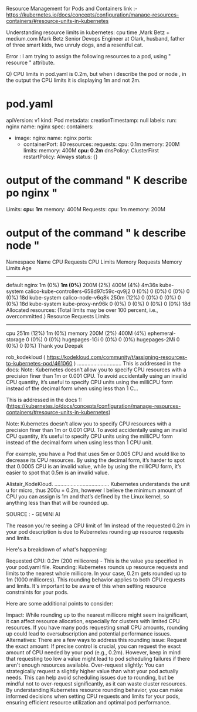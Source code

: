Resource Management for Pods and Containers
link :- https://kubernetes.io/docs/concepts/configuration/manage-resources-containers/#resource-units-in-kubernetes

 Understanding resource limits in kubernetes: cpu time ,Mark Betz + medium.com
Mark Betz
Senior Devops Engineer at Olark, husband, father of three smart kids, two unruly dogs, and a resentful cat.


Error :
I am trying to assign the following resources to a pod, using " resource " attribute.

Q) CPU limits in pod.yaml is 0.2m, but when i describe the pod or node , in the output the CPU limits it is displaying 1m and not 2m.

# pod.yaml

apiVersion: v1
kind: Pod
metadata:
  creationTimestamp: null
  labels:
    run: nginx
  name: nginx
spec:
  containers:
  - image: nginx
    name: nginx
    ports:
    - containerPort: 80
    resources:
      requests:
        cpu: 0.1m
        memory: 200M
      limits:
        memory: 400M
        **cpu: 0.2m**
  dnsPolicy: ClusterFirst
  restartPolicy: Always
status: {}
# output of the command " K describe po nginx "
Limits:
      **cpu:     1m**
      memory:  400M
    Requests:
      cpu:        1m
      memory:     200M

# output of the command " k describe node <nodename> "

  Namespace                   Name                                        CPU Requests  CPU Limits  Memory Requests  Memory Limits  Age
  ---------                   ----                                        ------------  ----------  ---------------  -------------  ---
  default                     nginx                                       1m (0%)       **1m (0%)**     200M (2%)        400M (4%)      4m36s
  kube-system                 calico-kube-controllers-658d97c59c-qv9j2    0 (0%)        0 (0%)      0 (0%)           0 (0%)         18d
  kube-system                 calico-node-v6q8k                           250m (12%)    0 (0%)      0 (0%)           0 (0%)         18d
  kube-system                 kube-proxy-nn96k                            0 (0%)        0 (0%)      0 (0%)           0 (0%)         18d
Allocated resources:
  (Total limits may be over 100 percent, i.e., overcommitted.)
  Resource           Requests    Limits
  --------           --------    ------
  cpu                251m (12%)  1m (0%)
  memory             200M (2%)   400M (4%)
  ephemeral-storage  0 (0%)      0 (0%)
  hugepages-1Gi      0 (0%)      0 (0%)
  hugepages-2Mi      0 (0%)      0 (0%)
Thank you
Deepak


rob_kodekloud ( https://kodekloud.com/community/t/assigning-resources-to-kubernetes-pod/461060 )
..............................
This is addressed in the docs: Note: Kubernetes doesn’t allow you to specify CPU resources with a precision finer than 1m or 0.001 CPU. To avoid accidentally using an invalid CPU quantity, it’s useful to specify CPU units using the milliCPU form instead of the decimal form when using less than 1 C…




This is addressed in the docs 1: (https://kubernetes.io/docs/concepts/configuration/manage-resources-containers/#resource-units-in-kubernetes)

Note:
Kubernetes doesn’t allow you to specify CPU resources with a precision finer than 1m or 0.001 CPU. To avoid accidentally using an invalid CPU quantity, it’s useful to specify CPU units using the milliCPU form instead of the decimal form when using less than 1 CPU unit.

For example, you have a Pod that uses 5m or 0.005 CPU and would like to decrease its CPU resources. By using the decimal form, it’s harder to spot that 0.0005 CPU is an invalid value, while by using the milliCPU form, it’s easier to spot that 0.5m is an invalid value.


Alistair_KodeKloud.
.....................................
Kubernetes understands the unit u for micro, thus 200u = 0.2m, however I believe the minimum amount of CPU you can assign is 1m and that’s defined by the Linux kernel, so anything less than that will be rounded up.


SOURCE : - GEMINI AI

The reason you're seeing a CPU limit of 1m instead of the requested 0.2m in your pod description is due to Kubernetes rounding up resource requests and limits.

Here's a breakdown of what's happening:

Requested CPU: 0.2m (200 millicores) - This is the value you specified in your pod.yaml file.
Rounding: Kubernetes rounds up resource requests and limits to the nearest whole millicore. In your case, 0.2m gets rounded up to 1m (1000 millicores).
This rounding behavior applies to both CPU requests and limits. It's important to be aware of this when setting resource constraints for your pods.

Here are some additional points to consider:

Impact: While rounding up to the nearest millicore might seem insignificant, it can affect resource allocation, especially for clusters with limited CPU resources. If you have many pods requesting small CPU amounts, rounding up could lead to oversubscription and potential performance issues.
Alternatives: There are a few ways to address this rounding issue:
Request the exact amount: If precise control is crucial, you can request the exact amount of CPU needed by your pod (e.g., 0.2m). However, keep in mind that requesting too low a value might lead to pod scheduling failures if there aren't enough resources available.
Over-request slightly: You can strategically request a slightly higher value than what your pod actually needs. This can help avoid scheduling issues due to rounding, but be mindful not to over-request significantly, as it can waste cluster resources.
By understanding Kubernetes resource rounding behavior, you can make informed decisions when setting CPU requests and limits for your pods, ensuring efficient resource utilization and optimal pod performance.

